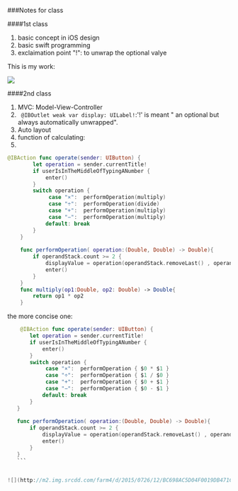 ###Notes for class

####1st class
1. basic concept in iOS design
2. basic swift programming
3. exclaimation point "!": to unwrap the optional valye

This is my work:

![](http://m2.img.srcdd.com/farm4/d/2015/0726/12/57DF5BE70A16E9AB10D60D9CAB87435C_ORIG_371_665.gif)

####2nd class
1. MVC: Model-View-Controller
2. ` @IBOutlet weak var display: UILabel!`:'!' is meant " an optional but always automatically unwrapped".
3. Auto layout
4. function of calculating:
5. 
```swift  
@IBAction func operate(sender: UIButton) {
        let operation = sender.currentTitle!
        if userIsInTheMiddleOfTypingANumber {
            enter()
        }
        switch operation {
             case "×":  performOperation(multiply)
             case "÷":  performOperation(divide)
             case "+":  performOperation(multiply)
             case "−":  performOperation(multiply)
            default: break
        }
    }
    
    func performOperation( operation:(Double, Double) -> Double){
        if operandStack.count >= 2 {
            displayValue = operation(operandStack.removeLast() , operandStack.removeLast())
            enter()
        }
    }
    func multiply(op1:Double, op2: Double) -> Double{
        return op1 * op2
    }
 ```
 the more concise one:
 
 ```swift
     @IBAction func operate(sender: UIButton) {
        let operation = sender.currentTitle!
        if userIsInTheMiddleOfTypingANumber {
            enter()
        }
        switch operation {
             case "×":  performOperation { $0 * $1 }
             case "÷":  performOperation { $1 / $0 }
             case "+":  performOperation { $0 + $1 }
             case "−":  performOperation { $0 - $1 }
            default: break
        }
    }
    
    func performOperation( operation:(Double, Double) -> Double){
        if operandStack.count >= 2 {
            displayValue = operation(operandStack.removeLast() , operandStack.removeLast())
            enter()
        }
    }
    ```
    
 
![](http://m2.img.srcdd.com/farm4/d/2015/0726/12/BC698AC5D04F0019DB471C02B9D1231E_ORIG_657_665.gif)

